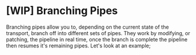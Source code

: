 # [WIP] Branching Pipes

Branching pipes allow you to, depending on the current state of the transport, branch off into different sets
of pipes. They work by modifying, or patching, the pipeline in real time, once the branch is complete the pipeline
then resumes it's remaining pipes. Let's look at an example;
